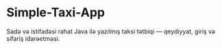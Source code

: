 # Simple-Taxi-App
Sadə və istifadəsi rahat Java ilə yazılmış taksi tətbiqi — qeydiyyat, giriş və sifariş idarəetməsi.
